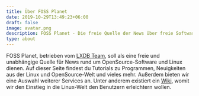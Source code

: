```yaml
---
title: Über FOSS Planet
date: 2019-10-29T13:49:23+06:00
draft: false
image: avatar.png
description: FOSS Planet - Die freie Quelle der News über freie Software.
type: about
---
```


FOSS Planet, betrieben vom [LXDB Team](https://lxdb.de/), soll als eine freie und unabhängige Quelle für News rund um OpenSource-Software und Linux dienen. Auf dieser Seite findest du Tutorials zu Programmen, Neuigkeiten aus der Linux und OpenSource-Welt und vieles mehr. Außerdem bieten wir eine Auswahl weiterer Services an. Unter anderem existiert ein [Wiki](wiki.foss-planet.de), womit wir den Einstieg in die Linux-Welt den Benutzern erleichtern wollen.
